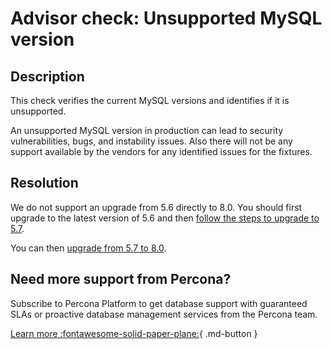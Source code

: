 # Advisor check: Unsupported MySQL version

## Description

This check verifies the current MySQL versions and identifies if it is unsupported.

An unsupported MySQL version in production can lead to security vulnerabilities, bugs, and instability issues. Also there will not be any support available by the vendors for any identified issues for the fixtures.

## Resolution

We do not support an upgrade from 5.6 directly to 8.0. You should first upgrade to the latest version of 5.6 and then [follow the steps to upgrade to 5.7](https://docs.percona.com/percona-server/5.7/upgrade.html).

You can then [upgrade from 5.7 to 8.0](https://docs.percona.com/percona-server/8.0/upgrading_guide.html).

## Need more support from Percona?

Subscribe to Percona Platform to get database support with guaranteed SLAs or proactive database management services from the Percona team.

[Learn more :fontawesome-solid-paper-plane:](https://per.co.na/subscribe){ .md-button }
